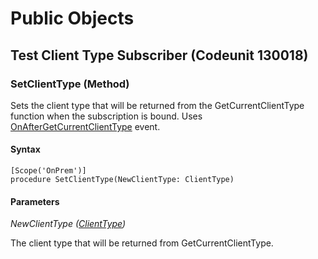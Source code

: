 # Public Objects
## Test Client Type Subscriber (Codeunit 130018)
### SetClientType (Method) <a name="SetClientType"></a> 

 Sets the client type that will be returned from the GetCurrentClientType function when the subscription is bound.
 Uses [OnAfterGetCurrentClientType](#OnAfterGetCurrentClientType) event.
 

#### Syntax
```
[Scope('OnPrem')]
procedure SetClientType(NewClientType: ClientType)
```
#### Parameters
*NewClientType ([ClientType](https://docs.microsoft.com/en-us/dynamics365/business-central/dev-itpro/developer/methods-auto/clienttype/clienttype-option))* 

The client type that will be returned from GetCurrentClientType.


